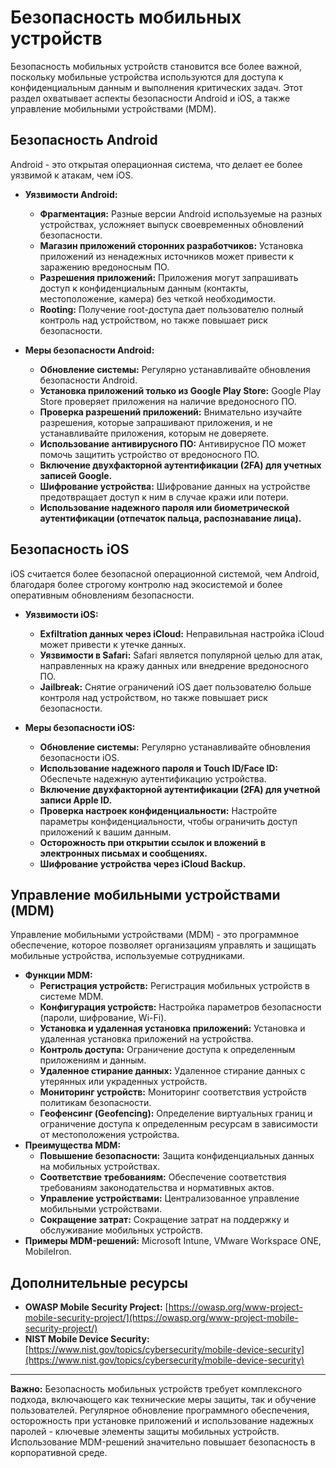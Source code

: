 # Безопасность мобильных устройств

Безопасность мобильных устройств становится все более важной, поскольку мобильные устройства используются для доступа к конфиденциальным данным и выполнения критических задач. Этот раздел охватывает аспекты безопасности Android и iOS, а также управление мобильными устройствами (MDM).

## Безопасность Android

Android - это открытая операционная система, что делает ее более уязвимой к атакам, чем iOS.

*   **Уязвимости Android:**
    *   **Фрагментация:** Разные версии Android используемые на разных устройствах, усложняет выпуск своевременных обновлений безопасности.
    *   **Магазин приложений сторонних разработчиков:** Установка приложений из ненадежных источников может привести к заражению вредоносным ПО.
    *   **Разрешения приложений:** Приложения могут запрашивать доступ к конфиденциальным данным (контакты, местоположение, камера) без четкой необходимости.
    *   **Rooting:** Получение root-доступа дает пользователю полный контроль над устройством, но также повышает риск безопасности.

*   **Меры безопасности Android:**
    *   **Обновление системы:**  Регулярно устанавливайте обновления безопасности Android.
    *   **Установка приложений только из Google Play Store:**  Google Play Store проверяет приложения на наличие вредоносного ПО.
    *   **Проверка разрешений приложений:** Внимательно изучайте разрешения, которые запрашивают приложения, и не устанавливайте приложения, которым не доверяете.
    *   **Использование антивирусного ПО:** Антивирусное ПО может помочь защитить устройство от вредоносного ПО.
    *   **Включение двухфакторной аутентификации (2FA) для учетных записей Google.**
    *   **Шифрование устройства:**  Шифрование данных на устройстве предотвращает доступ к ним в случае кражи или потери.
    *   **Использование надежного пароля или биометрической аутентификации (отпечаток пальца, распознавание лица).**

## Безопасность iOS

iOS считается более безопасной операционной системой, чем Android, благодаря более строгому контролю над экосистемой и более оперативным обновлениям безопасности.

*   **Уязвимости iOS:**
    *   **Exfiltration данных через iCloud:**  Неправильная настройка iCloud может привести к утечке данных.
    *   **Уязвимости в Safari:** Safari является популярной целью для атак, направленных на кражу данных или внедрение вредоносного ПО.
    *   **Jailbreak:** Снятие ограничений iOS дает пользователю больше контроля над устройством, но также повышает риск безопасности.

*   **Меры безопасности iOS:**
    *   **Обновление системы:** Регулярно устанавливайте обновления безопасности iOS.
    *   **Использование надежного пароля и Touch ID/Face ID:**  Обеспечьте надежную аутентификацию устройства.
    *   **Включение двухфакторной аутентификации (2FA) для учетной записи Apple ID.**
    *   **Проверка настроек конфиденциальности:**  Настройте параметры конфиденциальности, чтобы ограничить доступ приложений к вашим данным.
    *   **Осторожность при открытии ссылок и вложений в электронных письмах и сообщениях.**
    *   **Шифрование устройства через iCloud Backup.**

## Управление мобильными устройствами (MDM)

Управление мобильными устройствами (MDM) - это программное обеспечение, которое позволяет организациям управлять и защищать мобильные устройства, используемые сотрудниками.

*   **Функции MDM:**
    *   **Регистрация устройств:** Регистрация мобильных устройств в системе MDM.
    *   **Конфигурация устройств:**  Настройка параметров безопасности (пароли, шифрование, Wi-Fi).
    *   **Установка и удаленная установка приложений:**  Установка и удаленная установка приложений на устройства.
    *   **Контроль доступа:**  Ограничение доступа к определенным приложениям и данным.
    *   **Удаленное стирание данных:**  Удаленное стирание данных с утерянных или украденных устройств.
    *   **Мониторинг устройств:** Мониторинг соответствия устройств политикам безопасности.
    *   **Геофенсинг (Geofencing):** Определение виртуальных границ и ограничение доступа к определенным ресурсам в зависимости от местоположения устройства.
*   **Преимущества MDM:**
    *   **Повышение безопасности:**  Защита конфиденциальных данных на мобильных устройствах.
    *   **Соответствие требованиям:** Обеспечение соответствия требованиям законодательства и нормативных актов.
    *   **Управление устройствами:**  Централизованное управление мобильными устройствами.
    *   **Сокращение затрат:**  Сокращение затрат на поддержку и обслуживание мобильных устройств.
*   **Примеры MDM-решений:**  Microsoft Intune, VMware Workspace ONE, MobileIron.

## Дополнительные ресурсы

*   **OWASP Mobile Security Project:** [https://owasp.org/www-project-mobile-security-project/](https://owasp.org/www-project-mobile-security-project/)
*   **NIST Mobile Device Security:** [https://www.nist.gov/topics/cybersecurity/mobile-device-security](https://www.nist.gov/topics/cybersecurity/mobile-device-security)

---

**Важно:**  Безопасность мобильных устройств требует комплексного подхода, включающего как технические меры защиты, так и обучение пользователей.  Регулярное обновление программного обеспечения, осторожность при установке приложений и использование надежных паролей - ключевые элементы защиты мобильных устройств. Использование MDM-решений значительно повышает безопасность в корпоративной среде.
